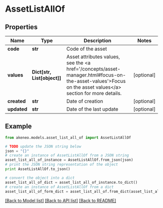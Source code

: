 # AssetListAllOf


## Properties
Name | Type | Description | Notes
------------ | ------------- | ------------- | -------------
**code** | **str** | Code of the asset | 
**values** | **Dict[str, List[object]]** | Asset attributes values, see the &lt;a href&#x3D;&#39;/concepts/asset-manager.html#focus-on-the-asset-values&#39;&gt;Focus on the asset values&lt;/a&gt; section for more details. | [optional] 
**created** | **str** | Date of creation | [optional] 
**updated** | **str** | Date of the last update | [optional] 

## Example

```python
from akeneo.models.asset_list_all_of import AssetListAllOf

# TODO update the JSON string below
json = "{}"
# create an instance of AssetListAllOf from a JSON string
asset_list_all_of_instance = AssetListAllOf.from_json(json)
# print the JSON string representation of the object
print AssetListAllOf.to_json()

# convert the object into a dict
asset_list_all_of_dict = asset_list_all_of_instance.to_dict()
# create an instance of AssetListAllOf from a dict
asset_list_all_of_form_dict = asset_list_all_of.from_dict(asset_list_all_of_dict)
```
[[Back to Model list]](../README.md#documentation-for-models) [[Back to API list]](../README.md#documentation-for-api-endpoints) [[Back to README]](../README.md)


